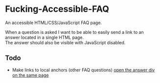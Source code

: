 Fucking-Accessible-FAQ
======================

An accessible HTML/CSS/JavaScript FAQ page.

When a question is asked I want to be able to easily send a link to an answer located in a single HTML page.  
The answer should also be visible with JavaScript disabled.

Todo
---

- Make links to local anchors (other FAQ questions) [open the answer div on the same page](http://stackoverflow.com/questions/4648446/jquery-load-retrieve-page-div-by-id-in-anchor-link)